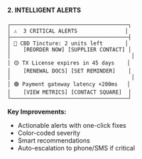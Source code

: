 #### 2. INTELLIGENT ALERTS

```
┌─────────────────────────────────────┐
│ ⚠️  3 CRITICAL ALERTS               │
├─────────────────────────────────────┤
│ 🔴 CBD Tincture: 2 units left       │
│    [REORDER NOW] [SUPPLIER CONTACT] │
│                                      │
│ 🟡 TX License expires in 45 days    │
│    [RENEWAL DOCS] [SET REMINDER]    │
│                                      │
│ 🟢 Payment gateway latency +200ms   │
│    [VIEW METRICS] [CONTACT SQUARE]  │
└─────────────────────────────────────┘
```

**Key Improvements:**

- Actionable alerts with one-click fixes
- Color-coded severity
- Smart recommendations
- Auto-escalation to phone/SMS if critical
